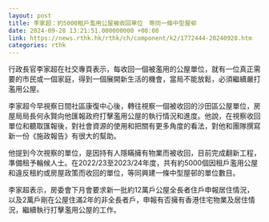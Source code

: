 ```yaml
---
layout: post
title: 李家超：約5000租戶濫用公屋被收回單位　等同一條中型屋邨
date: 2024-09-28 13:21:51.000000000 +08:00
link: https://news.rthk.hk/rthk/ch/component/k2/1772444-20240928.htm
categories: rthk
---
```


行政長官李家超在社交專頁表示，每收回一個被濫用的公屋單位，就有一位真正需要的市民或一個家庭，得到一個展開新生活的機會，當局不能放鬆，必須繼續嚴打濫用公屋。

李家超今早視察日間社區康復中心後，轉往視察一個被收回的沙田區公屋單位，房屋局局長何永賢向他匯報政府打擊濫用公屋的執行情況和進度。他說，在視察收回單位和聽取匯報後，對社會資源的使用和把關有更多角度的看法，對他和團隊撰寫新一份《施政報告》有很大的幫助。

他提到今次視察的單位，是因持有人隱瞞擁有物業而被收回，目前完成翻新工程，準備租予輪候人士。在2022/23至2023/24年度，共有約5000個因租戶濫用公屋和違反租約或房屋政策而收回的單位，等同興建一條中型屋邨的單位數目。

李家超表示，房委會下月會要求新一批約12萬戶公屋全長者住戶申報居住情況，以及2萬戶剛在公屋住滿2年的非全長者戶，申報有否擁有香港住宅物業及居住情況，繼續執行打擊濫用公屋的工作。
